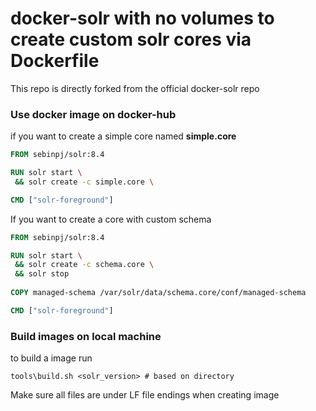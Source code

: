 # docker-solr with no volumes to create custom solr cores via Dockerfile

This repo is directly forked from the official docker-solr repo

### Use docker image on docker-hub

if you want to create a simple core named **simple.core**

```dockerfile
FROM sebinpj/solr:8.4

RUN solr start \
 && solr create -c simple.core \

CMD ["solr-foreground"]
```

If you want to create a core with custom schema 

```dockerfile
FROM sebinpj/solr:8.4

RUN solr start \
 && solr create -c schema.core \
 && solr stop
 
COPY managed-schema /var/solr/data/schema.core/conf/managed-schema

CMD ["solr-foreground"]
```

### Build images on local machine

to build a image run 

```shell
tools\build.sh <solr_version> # based on directory
```

Make sure all files are under LF file endings when creating image
